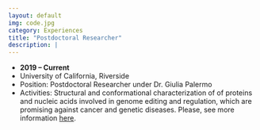 ```yaml
---
layout: default
img: code.jpg
category: Experiences
title: "Postdoctoral Researcher"
description: |
---
```


* __2019 – Current__
* University of California, Riverside
* Position: Postdoctoral Researcher under Dr. Giulia Palermo
* Activities: Structural and conformational characterization of of proteins and nucleic acids involved in genome editing and regulation, which are promising against cancer and genetic diseases. Please, see more information [here](https://palermolab.com/research/).
